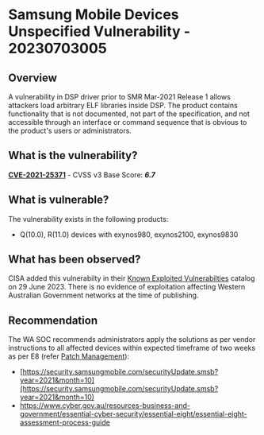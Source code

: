 # Samsung Mobile Devices Unspecified Vulnerability - 20230703005

## Overview

A vulnerability in DSP driver prior to SMR Mar-2021 Release 1 allows attackers load arbitrary ELF libraries inside DSP.
The product contains functionality that is not documented, not part of the specification, and not accessible through an interface or command sequence that is obvious to the product's users or administrators.

## What is the vulnerability?

[**CVE-2021-25371**](https://nvd.nist.gov/vuln/detail/CVE-2021-25371) - CVSS v3 Base Score: ***6.7***

## What is vulnerable?

The vulnerability exists in the following products:

- Q(10.0), R(11.0) devices with exynos980, exynos2100, exynos9830

## What has been observed?

CISA added this vulnerabilty in their [Known Exploited Vulnerabilties](https://www.cisa.gov/known-exploited-vulnerabilities-catalog) catalog on 29 June 2023. There is no evidence of exploitation affecting Western Australian Government networks at the time of publishing.

## Recommendation

The WA SOC recommends administrators apply the solutions as per vendor instructions to all affected devices within expected timeframe of two weeks as per E8 (refer [Patch Management](../guidelines/patch-management.md)):

- [https://security.samsungmobile.com/securityUpdate.smsb?year=2021&month=10](https://security.samsungmobile.com/securityUpdate.smsb?year=2021&month=10)
- https://www.cyber.gov.au/resources-business-and-government/essential-cyber-security/essential-eight/essential-eight-assessment-process-guide
